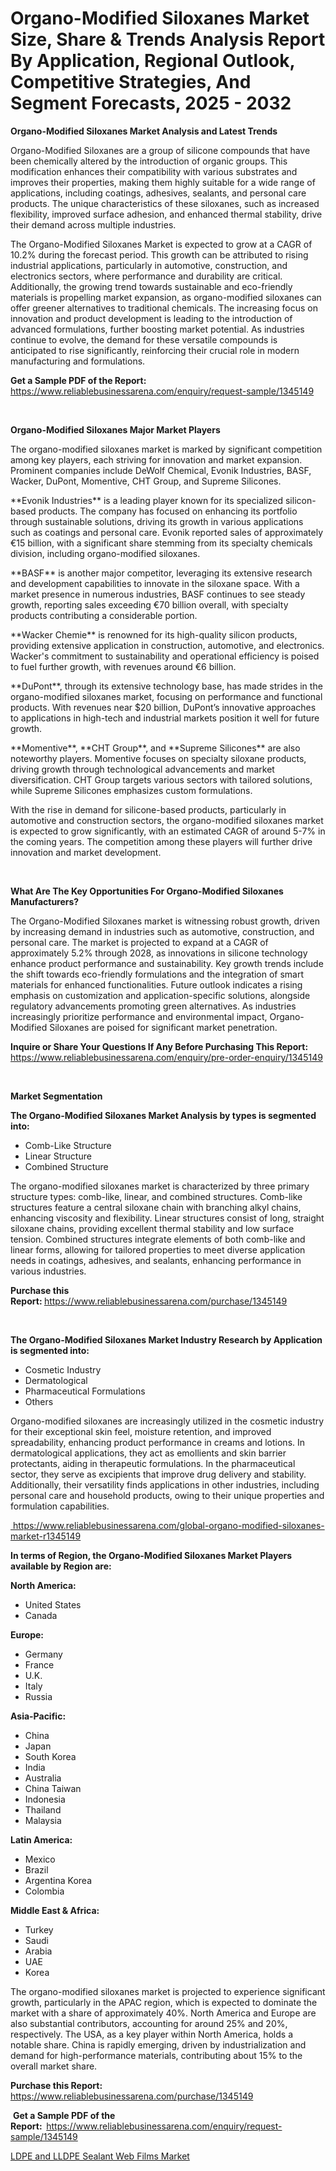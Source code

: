 <p><h1>Organo-Modified Siloxanes Market Size, Share & Trends Analysis Report By Application, Regional Outlook, Competitive Strategies, And Segment Forecasts, 2025 - 2032</h1></p><p><strong>Organo-Modified Siloxanes Market Analysis and Latest Trends</strong></p>
<p><p>Organo-Modified Siloxanes are a group of silicone compounds that have been chemically altered by the introduction of organic groups. This modification enhances their compatibility with various substrates and improves their properties, making them highly suitable for a wide range of applications, including coatings, adhesives, sealants, and personal care products. The unique characteristics of these siloxanes, such as increased flexibility, improved surface adhesion, and enhanced thermal stability, drive their demand across multiple industries.</p><p>The Organo-Modified Siloxanes Market is expected to grow at a CAGR of 10.2% during the forecast period. This growth can be attributed to rising industrial applications, particularly in automotive, construction, and electronics sectors, where performance and durability are critical. Additionally, the growing trend towards sustainable and eco-friendly materials is propelling market expansion, as organo-modified siloxanes can offer greener alternatives to traditional chemicals. The increasing focus on innovation and product development is leading to the introduction of advanced formulations, further boosting market potential. As industries continue to evolve, the demand for these versatile compounds is anticipated to rise significantly, reinforcing their crucial role in modern manufacturing and formulations.</p></p>
<p><strong>Get a Sample PDF of the Report:&nbsp;</strong> <a href="https://www.reliablebusinessarena.com/enquiry/request-sample/1345149?utm_campaign=2262&utm_medium=2&utm_source=Github&utm_content=ia&utm_term=02022025&utm_id=organo-modified-siloxanes">https://www.reliablebusinessarena.com/enquiry/request-sample/1345149</a></p>
<p>&nbsp;</p>
<p><strong>Organo-Modified Siloxanes Major Market Players</strong></p>
<p><p>The organo-modified siloxanes market is marked by significant competition among key players, each striving for innovation and market expansion. Prominent companies include DeWolf Chemical, Evonik Industries, BASF, Wacker, DuPont, Momentive, CHT Group, and Supreme Silicones.</p><p>**Evonik Industries** is a leading player known for its specialized silicon-based products. The company has focused on enhancing its portfolio through sustainable solutions, driving its growth in various applications such as coatings and personal care. Evonik reported sales of approximately €15 billion, with a significant share stemming from its specialty chemicals division, including organo-modified siloxanes.</p><p>**BASF** is another major competitor, leveraging its extensive research and development capabilities to innovate in the siloxane space. With a market presence in numerous industries, BASF continues to see steady growth, reporting sales exceeding €70 billion overall, with specialty products contributing a considerable portion.</p><p>**Wacker Chemie** is renowned for its high-quality silicon products, providing extensive application in construction, automotive, and electronics. Wacker's commitment to sustainability and operational efficiency is poised to fuel further growth, with revenues around €6 billion.</p><p>**DuPont**, through its extensive technology base, has made strides in the organo-modified siloxanes market, focusing on performance and functional products. With revenues near $20 billion, DuPont’s innovative approaches to applications in high-tech and industrial markets position it well for future growth.</p><p>**Momentive**, **CHT Group**, and **Supreme Silicones** are also noteworthy players. Momentive focuses on specialty siloxane products, driving growth through technological advancements and market diversification. CHT Group targets various sectors with tailored solutions, while Supreme Silicones emphasizes custom formulations.</p><p>With the rise in demand for silicone-based products, particularly in automotive and construction sectors, the organo-modified siloxanes market is expected to grow significantly, with an estimated CAGR of around 5-7% in the coming years. The competition among these players will further drive innovation and market development.</p></p>
<p>&nbsp;</p>
<p><strong>What Are The Key Opportunities For Organo-Modified Siloxanes Manufacturers?</strong></p>
<p><p>The Organo-Modified Siloxanes market is witnessing robust growth, driven by increasing demand in industries such as automotive, construction, and personal care. The market is projected to expand at a CAGR of approximately 5.2% through 2028, as innovations in silicone technology enhance product performance and sustainability. Key growth trends include the shift towards eco-friendly formulations and the integration of smart materials for enhanced functionalities. Future outlook indicates a rising emphasis on customization and application-specific solutions, alongside regulatory advancements promoting green alternatives. As industries increasingly prioritize performance and environmental impact, Organo-Modified Siloxanes are poised for significant market penetration.</p></p>
<p><strong>Inquire or Share Your Questions If Any Before Purchasing This Report:</strong> <a href="https://www.reliablebusinessarena.com/enquiry/pre-order-enquiry/1345149?utm_campaign=2262&utm_medium=2&utm_source=Github&utm_content=ia&utm_term=02022025&utm_id=organo-modified-siloxanes">https://www.reliablebusinessarena.com/enquiry/pre-order-enquiry/1345149</a></p>
<p>&nbsp;</p>
<p><strong>Market Segmentation</strong></p>
<p><strong>The Organo-Modified Siloxanes Market Analysis by types is segmented into:</strong></p>
<p><ul><li>Comb-Like Structure</li><li>Linear Structure</li><li>Combined Structure</li></ul></p>
<p><p>The organo-modified siloxanes market is characterized by three primary structure types: comb-like, linear, and combined structures. Comb-like structures feature a central siloxane chain with branching alkyl chains, enhancing viscosity and flexibility. Linear structures consist of long, straight siloxane chains, providing excellent thermal stability and low surface tension. Combined structures integrate elements of both comb-like and linear forms, allowing for tailored properties to meet diverse application needs in coatings, adhesives, and sealants, enhancing performance in various industries.</p></p>
<p><strong>Purchase this Report:&nbsp;</strong><a href="https://www.reliablebusinessarena.com/purchase/1345149?utm_campaign=2262&utm_medium=2&utm_source=Github&utm_content=ia&utm_term=02022025&utm_id=organo-modified-siloxanes">https://www.reliablebusinessarena.com/purchase/1345149</a></p>
<p>&nbsp;</p>
<p><strong>The Organo-Modified Siloxanes Market Industry Research by Application is segmented into:</strong></p>
<p><ul><li>Cosmetic Industry</li><li>Dermatological</li><li>Pharmaceutical Formulations</li><li>Others</li></ul></p>
<p><p>Organo-modified siloxanes are increasingly utilized in the cosmetic industry for their exceptional skin feel, moisture retention, and improved spreadability, enhancing product performance in creams and lotions. In dermatological applications, they act as emollients and skin barrier protectants, aiding in therapeutic formulations. In the pharmaceutical sector, they serve as excipients that improve drug delivery and stability. Additionally, their versatility finds applications in other industries, including personal care and household products, owing to their unique properties and formulation capabilities.</p></p>
<p><a href="https://www.reliablebusinessarena.com/global-organo-modified-siloxanes-market-r1345149?utm_campaign=2262&utm_medium=2&utm_source=Github&utm_content=ia&utm_term=02022025&utm_id=organo-modified-siloxanes">&nbsp;https://www.reliablebusinessarena.com/global-organo-modified-siloxanes-market-r1345149</a></p>
<p><strong>In terms of Region, the Organo-Modified Siloxanes Market Players available by Region are:</strong></p>
<p>
    <p> <strong> North America: </strong>
        <ul>
            <li>United States</li>
            <li>Canada</li>
        </ul>
        </p> 
    <p> <strong> Europe: </strong>
        <ul>
            <li>Germany</li>
            <li>France</li>
            <li>U.K.</li>
            <li>Italy</li>
            <li>Russia</li>
        </ul>
        </p> 
    <p> <strong> Asia-Pacific: </strong>
        <ul>
            <li>China</li>
            <li>Japan</li>
            <li>South Korea</li>
            <li>India</li>
            <li>Australia</li>
            <li>China Taiwan</li>
            <li>Indonesia</li>
            <li>Thailand</li>
            <li>Malaysia</li>
        </ul>
        </p> 
    <p> <strong> Latin America: </strong>
        <ul>
            <li>Mexico</li>
            <li>Brazil</li>
            <li>Argentina Korea</li>
            <li>Colombia</li>
        </ul>
        </p> 
    <p> <strong> Middle East & Africa: </strong>
        <ul>
            <li>Turkey</li>
            <li>Saudi</li>
            <li>Arabia</li>
            <li>UAE</li>
            <li>Korea</li>
        </ul>
    </p>
    </p>
<p><p>The organo-modified siloxanes market is projected to experience significant growth, particularly in the APAC region, which is expected to dominate the market with a share of approximately 40%. North America and Europe are also substantial contributors, accounting for around 25% and 20%, respectively. The USA, as a key player within North America, holds a notable share. China is rapidly emerging, driven by industrialization and demand for high-performance materials, contributing about 15% to the overall market share.</p></p>
<p><strong>Purchase this Report: </strong><a href="https://www.reliablebusinessarena.com/purchase/1345149?utm_campaign=2262&utm_medium=2&utm_source=Github&utm_content=ia&utm_term=02022025&utm_id=organo-modified-siloxanes">https://www.reliablebusinessarena.com/purchase/1345149</a></p>
<p>&nbsp;<strong>Get a Sample PDF of the Report:&nbsp;&nbsp;</strong><a href="https://www.reliablebusinessarena.com/enquiry/request-sample/1345149?utm_campaign=2262&utm_medium=2&utm_source=Github&utm_content=ia&utm_term=02022025&utm_id=organo-modified-siloxanes">https://www.reliablebusinessarena.com/enquiry/request-sample/1345149</a></p>
<p><strong></strong></p>
<p><p><a href="https://github.com/leopardmicheal7019/Market-Research-Report-List-1/blob/main/ldpe-and-lldpe-sealant-web-films-market.md?utm_campaign=2262&utm_medium=2&utm_source=Github&utm_content=ia&utm_term=02022025&utm_id=organo-modified-siloxanes">LDPE and LLDPE Sealant Web Films Market</a></p></p>